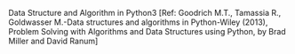 Data Structure and Algorithm in Python3
[Ref: Goodrich M.T., Tamassia R., Goldwasser M.-Data structures and algorithms in Python-Wiley (2013),
Problem Solving with Algorithms and Data Structures using Python, by Brad Miller and David Ranum]
